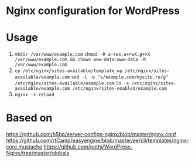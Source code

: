 # Nginx configuration for WordPress

# Usage
1.  `mkdir /var/www/example.com`
    `chmod -R a-rwx,u+rwX,g+rX /var/www/example.com && chown www-data:www-data -R /var/www/example.com`
2.  `cp /etc/nginx/sites-available/template_wp /etc/nginx/sites-available/example.com`
    `sed -i -e "s/example.com/mysite.ru/g" /etc/nginx/sites-available/example.com`
    `ln -s /etc/nginx/sites-available/example.com /etc/nginx/sites-enabled/example.com`
3.  `nginx -s reload`

# Based on
https://github.com/h5bp/server-configs-nginx/blob/master/nginx.conf
https://github.com/rtCamp/easyengine/blob/master/ee/cli/templates/nginx-core.mustache
https://github.com/pothi/WordPress-Nginx/tree/master/globals
